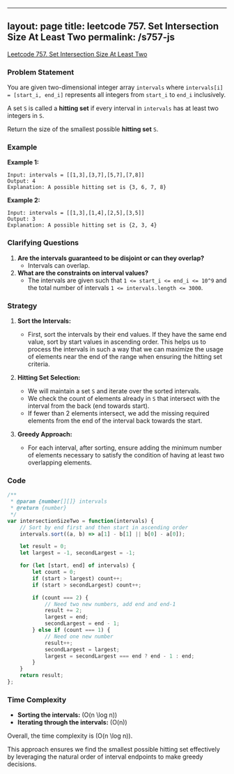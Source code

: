 
---
layout: page
title: leetcode 757. Set Intersection Size At Least Two
permalink: /s757-js
---
[Leetcode 757. Set Intersection Size At Least Two](https://algoadvance.github.io/algoadvance/l757)
### Problem Statement

You are given two-dimensional integer array `intervals` where `intervals[i] = [start_i, end_i]` represents all integers from `start_i` to `end_i` inclusively.

A set `S` is called a **hitting set** if every interval in `intervals` has at least two integers in `S`.

Return the size of the smallest possible **hitting set** `S`.

### Example
**Example 1:**
```plaintext
Input: intervals = [[1,3],[3,7],[5,7],[7,8]]
Output: 4
Explanation: A possible hitting set is {3, 6, 7, 8}
```

**Example 2:**
```plaintext
Input: intervals = [[1,3],[1,4],[2,5],[3,5]]
Output: 3
Explanation: A possible hitting set is {2, 3, 4}
```

### Clarifying Questions

1. **Are the intervals guaranteed to be disjoint or can they overlap?**
   - Intervals can overlap.
2. **What are the constraints on interval values?**
   - The intervals are given such that `1 <= start_i <= end_i <= 10^9` and the total number of intervals `1 <= intervals.length <= 3000`.

### Strategy

1. **Sort the Intervals:** 
   - First, sort the intervals by their end values. If they have the same end value, sort by start values in ascending order. This helps us to process the intervals in such a way that we can maximize the usage of elements near the end of the range when ensuring the hitting set criteria.

2. **Hitting Set Selection:**
   - We will maintain a set `S` and iterate over the sorted intervals.
   - We check the count of elements already in `S` that intersect with the interval from the back (end towards start).
   - If fewer than 2 elements intersect, we add the missing required elements from the end of the interval back towards the start.

3. **Greedy Approach:**
   - For each interval, after sorting, ensure adding the minimum number of elements necessary to satisfy the condition of having at least two overlapping elements.

### Code

```javascript
/**
 * @param {number[][]} intervals
 * @return {number}
 */
var intersectionSizeTwo = function(intervals) {
    // Sort by end first and then start in ascending order
    intervals.sort((a, b) => a[1] - b[1] || b[0] - a[0]);

    let result = 0;
    let largest = -1, secondLargest = -1;

    for (let [start, end] of intervals) {
        let count = 0;
        if (start > largest) count++;
        if (start > secondLargest) count++;

        if (count === 2) {
            // Need two new numbers, add end and end-1
            result += 2;
            largest = end;
            secondLargest = end - 1;
        } else if (count === 1) {
            // Need one new number
            result++;
            secondLargest = largest;
            largest = secondLargest === end ? end - 1 : end;
        }
    }
    return result;
};
```

### Time Complexity

- **Sorting the intervals:** \(O(n \log n)\)
- **Iterating through the intervals:** \(O(n)\)

Overall, the time complexity is \(O(n \log n)\).

This approach ensures we find the smallest possible hitting set effectively by leveraging the natural order of interval endpoints to make greedy decisions.